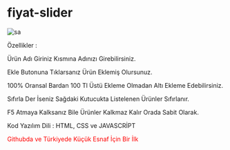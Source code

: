 # fiyat-slider
<img src="https://i.hizliresim.com/brm5kkx.PNG" alt="sa">

Özellikler :
<p>Ürün Adı Giriniz Kısmına Adınızı Girebilirsiniz.</p>
<p>Ekle Butonuna Tıklarsanız Ürün Eklemiş Olursunuz.</p>
<p>100% Oransal Bardan 100 Tl Üstü Ekleme Olmadan Altı Ekleme Edebilirsiniz.</p>
<p>Sıfırla Der İseniz Sağdaki Kutucukta Listelenen Ürünler Sıfırlanır.</p>
<p>F5 Atmaya Kalksanız Bile Ürünler Kalkmaz Kalır Orada Sabit Olarak.</p>

<p>Kod Yazılım Dili : HTML, CSS ve JAVASCRİPT</p>


<p style="color: red;">Githubda ve Türkiyede Küçük Esnaf İçin Bir İlk</p>

